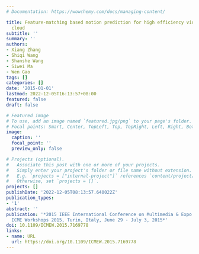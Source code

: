 ```yaml
---
# Documentation: https://wowchemy.com/docs/managing-content/

title: Feature-matching based motion prediction for high efficiency video coding in
  cloud
subtitle: ''
summary: ''
authors:
- Xiang Zhang
- Shiqi Wang
- Shanshe Wang
- Siwei Ma
- Wen Gao
tags: []
categories: []
date: '2015-01-01'
lastmod: 2022-12-05T16:13:57+08:00
featured: false
draft: false

# Featured image
# To use, add an image named `featured.jpg/png` to your page's folder.
# Focal points: Smart, Center, TopLeft, Top, TopRight, Left, Right, BottomLeft, Bottom, BottomRight.
image:
  caption: ''
  focal_point: ''
  preview_only: false

# Projects (optional).
#   Associate this post with one or more of your projects.
#   Simply enter your project's folder or file name without extension.
#   E.g. `projects = ["internal-project"]` references `content/project/deep-learning/index.md`.
#   Otherwise, set `projects = []`.
projects: []
publishDate: '2022-12-05T08:13:57.640022Z'
publication_types:
- '1'
abstract: ''
publication: '*2015 IEEE International Conference on Multimedia & Expo Workshops,
  ICME Workshops 2015, Turin, Italy, June 29 - July 3, 2015*'
doi: 10.1109/ICMEW.2015.7169778
links:
- name: URL
  url: https://doi.org/10.1109/ICMEW.2015.7169778
---
```


